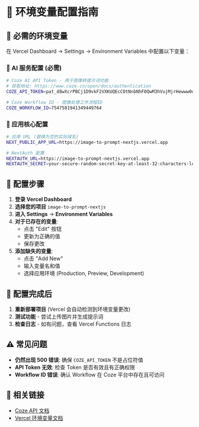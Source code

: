 # 🚀 环境变量配置指南

## 🔑 必需的环境变量

在 Vercel Dashboard → Settings → Environment Variables 中配置以下变量：

### 🤖 AI 服务配置 (必需)

```bash
# Coze AI API Token - 用于图像转提示词功能
# 获取地址: https://www.coze.cn/open/docs/authentication
COZE_API_TOKEN=pat_d8wXcrPBCj1D9vkF2VXKUQEcCOtNnbNhF0QwM3hVujMjrHewww0oUekOjfLrZkjO

# Coze Workflow ID - 图像处理工作流程ID
COZE_WORKFLOW_ID=7547581941349449764
```

### 🔑 应用核心配置

```bash
# 应用 URL (替换为您的实际域名)
NEXT_PUBLIC_APP_URL=https://image-to-prompt-nextjs.vercel.app

# NextAuth 配置
NEXTAUTH_URL=https://image-to-prompt-nextjs.vercel.app
NEXTAUTH_SECRET=your-secure-random-secret-key-at-least-32-characters-long
```

## 📝 配置步骤

1. **登录 Vercel Dashboard**
2. **选择您的项目** `image-to-prompt-nextjs`
3. **进入 Settings** → **Environment Variables**
4. **对于已存在的变量**:
   - 点击 "Edit" 按钮
   - 更新为正确的值
   - 保存更改
5. **添加缺失的变量**:
   - 点击 "Add New"
   - 输入变量名和值
   - 选择应用环境 (Production, Preview, Development)

## 🔧 配置完成后

1. **重新部署项目** (Vercel 会自动检测到环境变量更改)
2. **测试功能** - 尝试上传图片并生成提示词
3. **检查日志** - 如有问题，查看 Vercel Functions 日志

## ⚠️ 常见问题

- **仍然出现 500 错误**: 确保 `COZE_API_TOKEN` 不是占位符值
- **API Token 无效**: 检查 Token 是否有效且有正确权限
- **Workflow ID 错误**: 确认 Workflow 在 Coze 平台中存在且可访问

## 🔗 相关链接

- [Coze API 文档](https://www.coze.cn/open/docs)
- [Vercel 环境变量文档](https://vercel.com/docs/concepts/projects/environment-variables)
